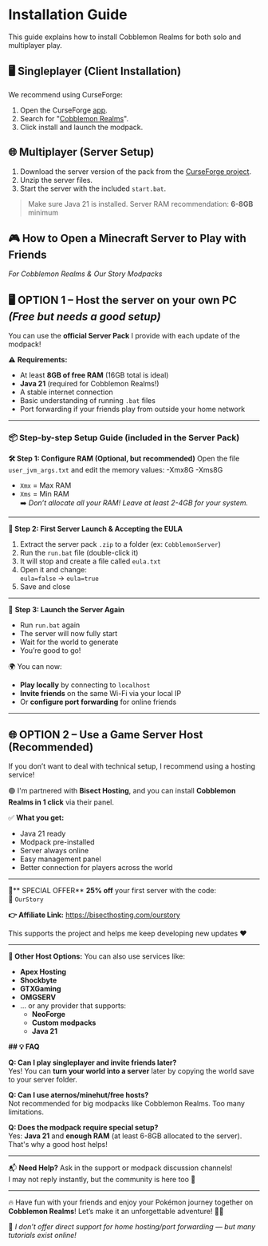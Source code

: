 # Installation Guide

This guide explains how to install Cobblemon Realms for both solo and multiplayer play.

## 🖥️ Singleplayer (Client Installation)

We recommend using CurseForge:

1. Open the CurseForge [app](https://www.curseforge.com/download/app).
2. Search for "[Cobblemon Realms](https://www.curseforge.com/minecraft/modpacks/cobblemon-realms)".
3. Click install and launch the modpack.

## 🌐 Multiplayer (Server Setup)

1. Download the server version of the pack from the [CurseForge project](https://www.curseforge.com/minecraft/modpacks/cobblemon-realms/files/all?page=1&pageSize=20).
2. Unzip the server files.
3. Start the server with the included `start.bat`.

> Make sure Java 21 is installed. Server RAM recommendation: **6-8GB** minimum

## 🎮  How to Open a Minecraft Server to Play with Friends
*For Cobblemon Realms & Our Story Modpacks*

## 🖥️ OPTION 1 – Host the server on your own PC *(Free but needs a good setup)*

You can use the **official Server Pack** I provide with each update of the modpack!

⚠️ **Requirements:**
- At least **8GB of free RAM** (16GB total is ideal)
- **Java 21** (required for Cobblemon Realms!)
- A stable internet connection
- Basic understanding of running `.bat` files
- Port forwarding if your friends play from outside your home network

---

### 📦 Step-by-step Setup Guide (included in the Server Pack)

**🛠️ Step 1: Configure RAM (Optional, but recommended)**
Open the file `user_jvm_args.txt` and edit the memory values:
-Xmx8G -Xms8G


- `Xmx` = Max RAM  
- `Xms` = Min RAM  
➡️ *Don’t allocate all your RAM! Leave at least 2-4GB for your system.*

---

**📜 Step 2: First Server Launch & Accepting the EULA**  
1. Extract the server pack `.zip` to a folder (ex: `CobblemonServer`)  
2. Run the `run.bat` file (double-click it)  
3. It will stop and create a file called `eula.txt`  
4. Open it and change:  
   `eula=false` → `eula=true`  
5. Save and close

---

🔄 **Step 3: Launch the Server Again**
- Run `run.bat` again  
- The server will now fully start  
- Wait for the world to generate  
- You’re good to go!

🌍 You can now:
- **Play locally** by connecting to `localhost`
- **Invite friends** on the same Wi-Fi via your local IP
- Or **configure port forwarding** for online friends


---

## 🌐 OPTION 2 – Use a Game Server Host (Recommended)

If you don’t want to deal with technical setup, I recommend using a hosting service!

🟢 I'm partnered with **Bisect Hosting**, and you can install **Cobblemon Realms in 1 click** via their panel.

✅ **What you get:**
- Java 21 ready  
- Modpack pre-installed  
- Server always online  
- Easy management panel  
- Better connection for players across the world

---

🎁** SPECIAL OFFER**
**25% off** your first server with the code:  
🧡 `OurStory`

**👉 Affiliate Link:**
https://bisecthosting.com/ourstory

This supports the project and helps me keep developing new updates :heart:

---

**🛑 Other Host Options:**
You can also use services like:
- **Apex Hosting**
- **Shockbyte**
- **GTXGaming**
- **OMGSERV**
- … or any provider that supports:
  - **NeoForge**
  - **Custom modpacks**
  - **Java 21**



**## 💡 FAQ**

**Q: Can I play singleplayer and invite friends later?**  
Yes! You can **turn your world into a server** later by copying the world save to your server folder.

**Q: Can I use aternos/minehut/free hosts?**  
Not recommended for big modpacks like Cobblemon Realms. Too many limitations.

**Q: Does the modpack require special setup?**  
Yes: **Java 21** and **enough RAM** (at least 6-8GB allocated to the server). That's why a good host helps!

---

📬 **Need Help?**
Ask in the support or modpack discussion channels!  
I may not reply instantly, but the community is here too :speech_balloon:

---

🔥 Have fun with your friends and enjoy your Pokémon journey together on **Cobblemon Realms**!
Let’s make it an unforgettable adventure! 🧭✨

:electric_plug: *I don’t offer direct support for home hosting/port forwarding — but many tutorials exist online!*
